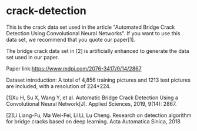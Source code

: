 # crack-detection
This is the crack data set used in the article "Automated Bridge Crack Detection Using Convolutional Neural Networks". If you want to use this data set, we recommend that you quote our paper[1].

The bridge crack data set in [2] is artificially enhanced to generate the data set used in our paper.

Paper link:https://www.mdpi.com/2076-3417/9/14/2867

Dataset introduction:
A total of 4,856 training pictures and 1213 test pictures are included, with a resolution of 224*224.


[1]Xu H, Su X, Wang Y, et al. Automatic Bridge Crack Detection Using a Convolutional Neural Network[J]. Applied Sciences, 2019, 9(14): 2867.

[2]Li Liang-Fu, Ma Wei-Fei, Li Li, Lu Cheng. Research on detection algorithm for bridge cracks based on deep learning. Acta Automatica Sinica, 2018

